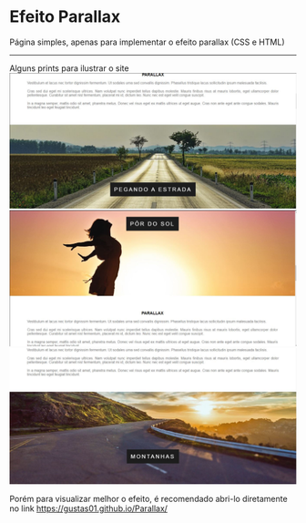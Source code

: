 # Efeito Parallax
 Página simples, apenas para implementar o efeito parallax (CSS e HTML) <hr>
 
 Alguns prints para ilustrar o site
<img src="imagens/print1.JPG">
<img src="imagens/print2.JPG">
<img src="imagens/print3.JPG">


Porém para visualizar melhor o efeito, é recomendado abri-lo diretamente no link
https://gustas01.github.io/Parallax/
